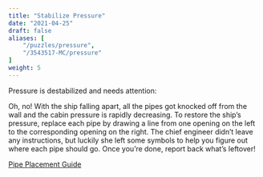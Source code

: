 ```yaml
---
title: "Stabilize Pressure"
date: "2021-04-25"
draft: false
aliases: [
    "/puzzles/pressure",
    "/3543517-MC/pressure"
]
weight: 5
---
```


Pressure is destabilized and needs attention:

<!--more-->
<!-- the above comment is to provide a blurb of the puzzle, do not remove -->


Oh, no! With the ship falling apart, all the pipes got knocked off from the wall and the cabin pressure is rapidly decreasing. To restore the ship’s pressure, replace each pipe by drawing a line from one opening on the left to the corresponding opening on the right. The chief engineer didn’t leave any instructions, but luckily she left some symbols to help you figure out where each pipe should go. Once you’re done, report back what’s leftover! 

[Pipe Placement Guide](https://nuevofoundation-my.sharepoint.com/:i:/g/personal/mollee_jain_nuevofoundation_org/EV6nKKKFGXVDtozPlI6QNdcBguRyXKp2z1rSgOSRHi9Dyg?e=CvhcAc)